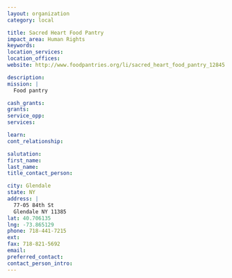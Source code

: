 ```yaml
---
layout: organization
category: local

title: Sacred Heart Food Pantry
impact_area: Human Rights
keywords: 
location_services: 
location_offices: 
website: http://www.foodpantries.org/li/sacred_heart_food_pantry_12845

description: 
mission: |
  Food pantry

cash_grants: 
grants: 
service_opp: 
services: 

learn: 
cont_relationship: 

salutation: 
first_name: 
last_name: 
title_contact_person: 

city: Glendale
state: NY
address: |
  77-05 84th St  
  Glendale NY 11385
lat: 40.706135
lng: -73.865129
phone: 718-441-7215
ext: 
fax: 718-821-5692
email: 
preferred_contact: 
contact_person_intro: 
---
```


